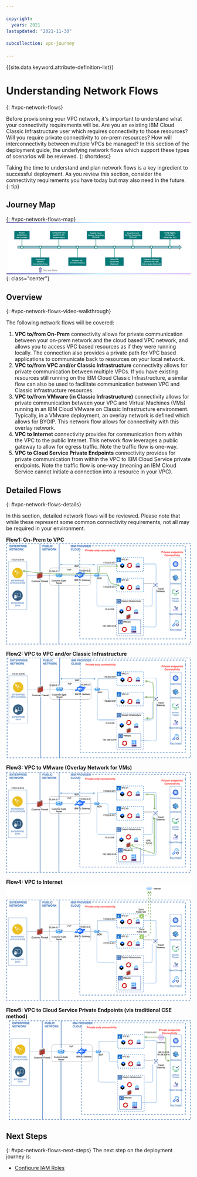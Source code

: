 ```yaml
---

copyright:
  years: 2021
lastupdated: "2021-11-30"

subcollection: vpc-journey

---
```


{{site.data.keyword.attribute-definition-list}}

# Understanding Network Flows
{: #vpc-network-flows}

Before provisioning your VPC network, it's important to understand what your connectivity requirements will be. Are you an existing IBM Cloud Classic Infrastructure user which requires connectivity to those resources? Will you require private connectivity to on-prem resources? How will interconnectivity between multiple VPCs be managed?  In this section of the deployment guide, the underlying network flows which support these types of scenarios will be reviewed.
{: shortdesc}

Taking the time to understand and plan network flows is a key ingredient to successful deployment. As you review this section, consider the connectivity requirements you have today but may also need in the future.
{: tip}

## Journey Map
{: #vpc-network-flows-map}
![Architecture](images/network-flows/journey-map.png){: class="center"}



## Overview

{: #vpc-network-flows-video-walkthrough}

The following network flows will be covered:

1. **VPC to/from On-Prem** connectivity allows for private communication between your on-prem network and the cloud based VPC network, and allows you to access VPC based resources as if they were running locally. The connection also provides a private path for VPC based applications to communicate back to resources on your local network.
2. **VPC to/from VPC and/or Classic Infrastructure** connectivity allows for private communication between multiple VPCs. If you have existing resources still running on the IBM Cloud Classic Infrastructure, a similar flow can also be used to facilitate communication between VPC and Classic infrastructure resources. 
3. **VPC to/from VMware (in Classic Infrastructure)** connectivity allows for private communication between your VPC and Virtual Machines (VMs) running in an IBM Cloud VMware on Classic Infrastructure environment. Typically, in a VMware deployment, an overlay network is defined which allows for BYOIP. This network flow allows for connectivity with this overlay network.
4. **VPC to Internet** connectivity provides for communication from within the VPC to the public Internet.  This network flow leverages a public gateway to allow for egress traffic. Note the traffic flow is one-way.
5. **VPC to Cloud Service Private Endpoints** connectivity provides for private communication from within the VPC to IBM Cloud Service private endpoints. Note the traffic flow is one-way (meaning an IBM Cloud Service cannot initiate a connection into a resource in your VPC).




## Detailed Flows
{: #vpc-network-flows-details}


In this section, detailed network flows will be reviewed. Please note that while these represent some common connectivity requirements, not all may be required in your environment. 


  
**Flow1: On-Prem to VPC**
![Flow1](images/network-flows/onprem-to-vpc.png)


  
**Flow2: VPC to VPC and/or Classic Infrastructure**
![Flow2](images/network-flows/vpc-to-vpc.png)




  
**Flow3: VPC to VMware (Overlay Network for VMs)**
![Flow3](images/network-flows/vpc-to-vmware.png)




  
**Flow4: VPC to Internet**
![Flow4](images/network-flows/vpc-to-internet.png)




  
**Flow5: VPC to Cloud Service Private Endpoints (via traditional CSE method)**
![Flow5](images/network-flows/vpc-to-cse.png)



## Next Steps
{: #vpc-network-flows-next-steps}
The next step on the deployment journey is:
* [Configure IAM Roles](/docs/vpc-journey?topic=vpc-journey-vpc-iam-roles)
